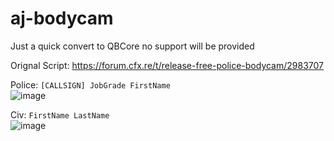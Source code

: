 # aj-bodycam

Just a quick convert to QBCore no support will be provided

Orignal Script: https://forum.cfx.re/t/release-free-police-bodycam/2983707

Police: `[CALLSIGN] JobGrade FirstName `<br> ![image](https://user-images.githubusercontent.com/66404074/147681626-cc848c0d-e844-482e-b363-38869059136c.png)

Civ: `FirstName LastName` <br> ![image](https://user-images.githubusercontent.com/66404074/147681695-d95466d1-042c-4e82-84c4-e5d54c825723.png)


